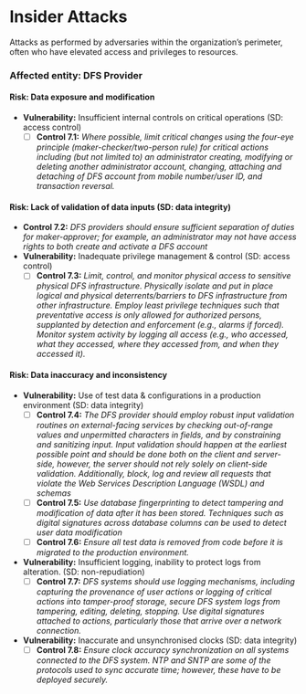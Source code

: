 # Insider Attacks

Attacks as performed by adversaries within the organization’s perimeter, often who have elevated access and privileges to resources.

### Affected entity: DFS Provider

#### **Risk:** Data exposure and modification

* **Vulnerability:** Insufficient internal controls on critical operations (SD: access control)
  * [ ] **Control 7.1:** _Where possible, limit critical changes using the four-eye principle (maker-checker/two-person rule) for critical actions including (but not limited to) an administrator creating, modifying or deleting another administrator account, changing, attaching and detaching of DFS account from mobile number/user ID, and transaction reversal._

#### **Risk:** Lack of validation of data inputs (SD: data integrity)

* **Control 7.2:** _DFS providers should ensure sufficient separation of duties for maker-approver; for example, an administrator may not have access rights to both create and activate a DFS account_
* **Vulnerability:** Inadequate privilege management & control (SD: access control)
  * [ ] **Control 7.3:** _Limit, control, and monitor physical access to sensitive physical DFS infrastructure. Physically isolate and put in place logical and physical deterrents/barriers to DFS infrastructure from other infrastructure. Employ least privilege techniques such that preventative access is only allowed for authorized persons, supplanted by detection and enforcement (e.g., alarms if forced). Monitor system activity by logging all access (e.g., who accessed, what they accessed, where they accessed from, and when they accessed it)._

#### **Risk:** Data inaccuracy and inconsistency

* **Vulnerability:** Use of test data & configurations in a production environment (SD: data integrity)
  * [ ] **Control 7.4:** _The DFS provider should employ robust input validation routines on external-facing services by checking out-of-range values and unpermitted characters in fields, and by constraining and sanitizing input. Input validation should happen at the earliest possible point and should be done both on the client and server-side, however, the server should not rely solely on client-side validation. Additionally, block, log and review all requests that violate the Web Services Description Language (WSDL) and schemas_
  * [ ] **Control 7.5:** _Use database fingerprinting to detect tampering and modification of data after it has been stored. Techniques such as digital signatures across database columns can be used to detect user data modification_
  * [ ] **Control 7.6:** _Ensure all test data is removed from code before it is migrated to the production environment._
* **Vulnerability:** Insufficient logging, inability to protect logs from alteration. (SD: non-repudiation)
  * [ ] **Control 7.7:** _DFS systems should use logging mechanisms, including capturing the provenance of user actions or logging of critical actions into tamper-proof storage, secure DFS system logs from tampering, editing, deleting, stopping. Use digital signatures attached to actions, particularly those that arrive over a network connection._
* **Vulnerability:** Inaccurate and unsynchronised clocks (SD: data integrity)
  * [ ] **Control 7.8:** _Ensure clock accuracy synchronization on all systems connected to the DFS system. NTP and SNTP are some of the protocols used to sync accurate time; however, these have to be deployed securely._
